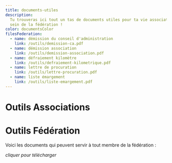 ```yaml
---
title: documents-utiles
description:
  Tu trouveras ici tout un tas de documents utiles pour ta vie associative ou au
  sein de la fédération !
color: documentsColor
filesFederation:
  - name: démission du conseil d'administration
    link: /outils/demission-ca.pdf
  - name: démission association
    link: /outils/demission-association.pdf
  - name: défraiement kilomètre
    link: /outils/defraiement-kilometrique.pdf
  - name: lettre de procuration
    link: /outils/lettre-procuration.pdf
  - name: liste émargement
    link: /outils/liste-emargement.pdf
---
```


# Outils Associations

<center>
  <view-img folder-name="outils" name="creer-son-association.jpg" max-width="600"></view-img>
</center>

# Outils Fédération

Voici les documents qui peuvent servir à tout membre de la fédération :

_cliquer pour télécharger_

<DownloadLinks :files="filesFederation"></DownloadLinks>
